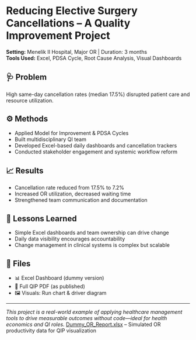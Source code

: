 # Reducing Elective Surgery Cancellations – A Quality Improvement Project

**Setting:** Menelik II Hospital, Major OR | Duration: 3 months  
**Tools Used:** Excel, PDSA Cycle, Root Cause Analysis, Visual Dashboards

## 🩺 Problem
High same-day cancellation rates (median 17.5%) disrupted patient care and resource utilization.

## ⚙️ Methods
- Applied Model for Improvement & PDSA Cycles
- Built multidisciplinary QI team
- Developed Excel-based daily dashboards and cancellation trackers
- Conducted stakeholder engagement and systemic workflow reform

## 📈 Results
- Cancellation rate reduced from 17.5% to 7.2%
- Increased OR utilization, decreased waiting time
- Strengthened team communication and documentation

## 🧩 Lessons Learned
- Simple Excel dashboards and team ownership can drive change
- Daily data visibility encourages accountability
- Change management in clinical systems is complex but scalable

## 📁 Files
- 📊 Excel Dashboard (dummy version)
- 📄 Full QIP PDF (as published)
- 🖼️ Visuals: Run chart & driver diagram

---
*This project is a real-world example of applying healthcare management tools to drive measurable outcomes without code—ideal for health economics and QI roles.*
[Dummy_OR_Report.xlsx](./Dummy_OR_Report.xlsx) – Simulated OR productivity data for QIP visualization

